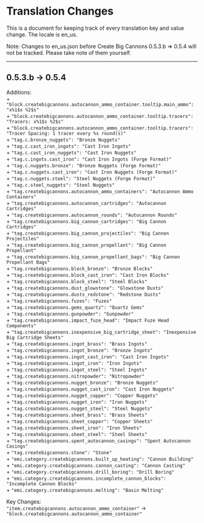 # Translation Changes

This is a document for keeping track of every translation key and value change. The locale is en_us.

Note: Changes to en_us.json before Create Big Cannons 0.5.3.b => 0.5.4 will not be tracked. Please take note of them yourself.

---

## 0.5.3.b → 0.5.4

Additions: \
&plus; `"block.createbigcannons.autocannon_ammo_container.tooltip.main_ammo": "x%1$s %2$s"` \
&plus; `"block.createbigcannons.autocannon_ammo_container.tooltip.tracers": "Tracers: x%1$s %2$s"` \
&plus; `"block.createbigcannons.autocannon_ammo_container.tooltip.tracers": "Tracer Spacing: 1 tracer every %s round(s)"` \
&plus; `"tag.c.bronze_nuggets": "Bronze Nuggets"` \
&plus; `"tag.c.cast_iron_ingots": "Cast Iron Ingots"` \
&plus; `"tag.c.cast_iron_nuggets": "Cast Iron Nuggets"` \
&plus; `"tag.c.ingots.cast_iron": "Cast Iron Ingots (Forge Format)"` \
&plus; `"tag.c.nuggets.bronze": "Bronze Nuggets (Forge Format)"` \
&plus; `"tag.c.nuggets.cast_iron": "Cast Iron Nuggets (Forge Format)"` \
&plus; `"tag.c.nuggets.steel": "Steel Nuggets (Forge Format)"` \
&plus; `"tag.c.steel_nuggets": "Steel Nuggets"` \
&plus; `"tag.createbigcannons.autocannon_ammo_containers": "Autocannon Ammo Containers"` \
&plus; `"tag.createbigcannons.autocannon_cartridges": "Autocannon Cartridges"` \
&plus; `"tag.createbigcannons.autocannon_rounds": "Autocannon Rounds"` \
&plus; `"tag.createbigcannons.big_cannon_cartridges": "Big Cannon Cartridges"` \
&plus; `"tag.createbigcannons.big_cannon_projectiles": "Big Cannon Projectiles"` \
&plus; `"tag.createbigcannons.big_cannon_propellant": "Big Cannon Propellant"` \
&plus; `"tag.createbigcannons.big_cannon_propellant_bags": "Big Cannon Propellant Bags"` \
&plus; `"tag.createbigcannons.block_bronze": "Bronze Blocks"` \
&plus; `"tag.createbigcannons.block_cast_iron": "Cast Iron Blocks"` \
&plus; `"tag.createbigcannons.block_steel": "Steel Blocks"` \
&plus; `"tag.createbigcannons.dust_glowstone": "Glowstone Dusts"` \
&plus; `"tag.createbigcannons.dusts_redstone": "Redstone Dusts"` \
&plus; `"tag.createbigcannons.fuzes": "Fuzes"` \
&plus; `"tag.createbigcannons.gems_quartz": "Quartz Gems"` \
&plus; `"tag.createbigcannons.gunpowder": "Gunpowder"` \
&plus; `"tag.createbigcannons.impact_fuze_head": "Impact Fuze Head Components"` \
&plus; `"tag.createbigcannons.inexpensive_big_cartridge_sheet": "Inexpensive Big Cartridge Sheets"` \
&plus; `"tag.createbigcannons.ingot_brass": "Brass Ingots"` \
&plus; `"tag.createbigcannons.ingot_bronze": "Bronze Ingots"` \
&plus; `"tag.createbigcannons.ingot_cast_iron": "Cast Iron Ingots"` \
&plus; `"tag.createbigcannons.ingot_iron": "Iron Ingots"` \
&plus; `"tag.createbigcannons.ingot_steel": "Steel Ingots"` \
&plus; `"tag.createbigcannons.nitropowder": "Nitropowder"` \
&plus; `"tag.createbigcannons.nugget_bronze": "Bronze Nuggets"` \
&plus; `"tag.createbigcannons.nugget_cast_iron": "Cast Iron Nuggets"` \
&plus; `"tag.createbigcannons.nugget_copper": "Copper Nuggets"` \
&plus; `"tag.createbigcannons.nugget_iron": "Iron Nuggets"` \
&plus; `"tag.createbigcannons.nugget_steel": "Steel Nuggets"` \
&plus; `"tag.createbigcannons.sheet_brass": "Brass Sheets"` \
&plus; `"tag.createbigcannons.sheet_copper": "Copper Sheets"` \
&plus; `"tag.createbigcannons.sheet_iron": "Iron Sheets"` \
&plus; `"tag.createbigcannons.sheet_steel": "Steel Sheets"` \
&plus; `"tag.createbigcannons.spent_autocannon_casings": "Spent Autocannon Casings"` \
&plus; `"tag.createbigcannons.stone": "Stone"` \
&plus; `"emi.category.createbigcannons.built_up_heating": "Cannon Building"` \
&plus; `"emi.category.createbigcannons.cannon_casting": "Cannon Casting"` \
&plus; `"emi.category.createbigcannons.drill_boring": "Drill Boring"` \
&plus; `"emi.category.createbigcannons.incomplete_cannon_blocks": "Incomplete Cannon Blocks"` \
&plus; `"emi.category.createbigcannons.melting": "Basin Melting"`

Key Changes: \
`"item.createbigcannons.autocannon_ammo_container"` → `"block.createbigcannons.autocannon_ammo_container"`
